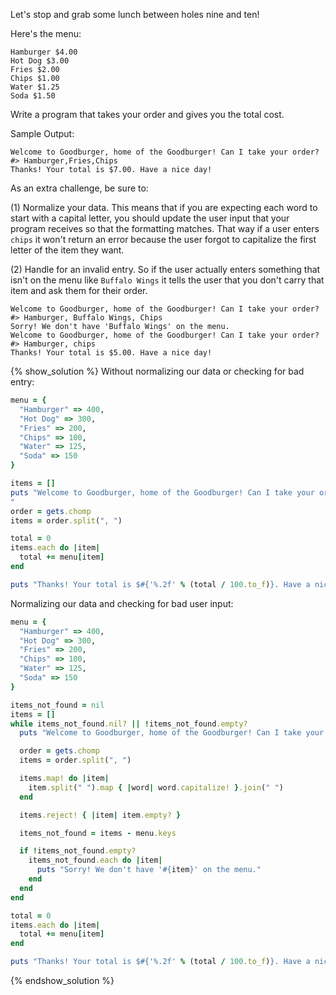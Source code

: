 Let's stop and grab some lunch between holes nine and ten!

Here's the menu:

```no-highlight
Hamburger $4.00
Hot Dog $3.00
Fries $2.00
Chips $1.00
Water $1.25
Soda $1.50
```

Write a program that takes your order and gives you the total cost.

Sample Output:

```no-highlight
Welcome to Goodburger, home of the Goodburger! Can I take your order?
#> Hamburger,Fries,Chips
Thanks! Your total is $7.00. Have a nice day!
```

As an extra challenge, be sure to:

(1) Normalize your data. This means that if you are expecting each word to start with a capital letter, you should update the user input that your program receives so that the formatting matches. That way if a user enters `chips` it won't return an error because the user forgot to capitalize the first letter of the item they want.  

(2) Handle for an invalid entry. So if the user actually enters something that isn't on the menu like `Buffalo Wings` it tells the user that you don't carry that item and ask them for their order.  

```no-highlight
Welcome to Goodburger, home of the Goodburger! Can I take your order?
#> Hamburger, Buffalo Wings, Chips
Sorry! We don't have 'Buffalo Wings' on the menu.
Welcome to Goodburger, home of the Goodburger! Can I take your order?
#> Hamburger, chips
Thanks! Your total is $5.00. Have a nice day!
```

{% show_solution %}
Without normalizing our data or checking for bad entry:

```ruby
menu = {
  "Hamburger" => 400,
  "Hot Dog" => 300,
  "Fries" => 200,
  "Chips" => 100,
  "Water" => 125,
  "Soda" => 150
}

items = []
puts "Welcome to Goodburger, home of the Goodburger! Can I take your order?
"
order = gets.chomp
items = order.split(", ")

total = 0
items.each do |item|
  total += menu[item]
end

puts "Thanks! Your total is $#{'%.2f' % (total / 100.to_f)}. Have a nice day!"
```

Normalizing our data and checking for bad user input:
```ruby
menu = {
  "Hamburger" => 400,
  "Hot Dog" => 300,
  "Fries" => 200,
  "Chips" => 100,
  "Water" => 125,
  "Soda" => 150
}

items_not_found = nil
items = []
while items_not_found.nil? || !items_not_found.empty?
  puts "Welcome to Goodburger, home of the Goodburger! Can I take your order?"

  order = gets.chomp
  items = order.split(", ")

  items.map! do |item|
    item.split(" ").map { |word| word.capitalize! }.join(" ")
  end

  items.reject! { |item| item.empty? }

  items_not_found = items - menu.keys

  if !items_not_found.empty?
    items_not_found.each do |item|
      puts "Sorry! We don't have '#{item}' on the menu."
    end
  end
end

total = 0
items.each do |item|
  total += menu[item]
end

puts "Thanks! Your total is $#{'%.2f' % (total / 100.to_f)}. Have a nice day!"
```
{% endshow_solution %}
